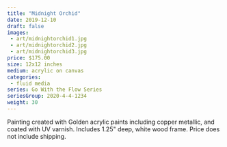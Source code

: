 ```yaml
---
title: "Midnight Orchid"
date: 2019-12-10
draft: false
images:
 - art/midnightorchid1.jpg
 - art/midnightorchid2.jpg
 - art/midnightorchid3.jpg
price: $175.00
size: 12x12 inches
medium: acrylic on canvas
categories:
 - fluid media
series: Go With the Flow Series
seriesGroup: 2020-4-4-1234
weight: 30
---
```


Painting created with Golden acrylic paints including copper metallic, and coated with UV varnish. Includes 1.25" deep, white wood frame. Price does not include shipping.
